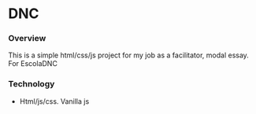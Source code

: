 # DNC

### Overview
This is a simple html/css/js project for my job as a facilitator, modal essay. For EscolaDNC

### Technology
- Html/js/css. Vanilla js
